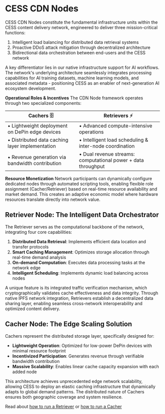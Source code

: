 # CESS CDN Nodes
CESS CDN Nodes constitute the fundamental infrastructure units within the CESS content delivery network, engineered to deliver three mission-critical functions: 
1. Intelligent load balancing for distributed data retrieval systems
2. Proactive DDoS attack mitigation through decentralized architecture
3. Bidirectional data orchestration between end-users and the CESS network

A key differentiator lies in our native infrastructure support for AI workflows. The network's underlying architecture seamlessly integrates processing capabilities for AI training datasets, machine learning models, and associated metadata - positioning CESS as an enabler of next-generation AI ecosystem development.

**Operational Roles & Incentives**
The CDN Node framework operates through two specialized components:

| **Cachers** 🗄️ | **Retrievers** ⚡ |
|----------------|------------------|
| • Lightweight deployment on DePin edge devices | • Advanced compute-intensive operations |
| • Distributed data caching layer implementation | • Intelligent load scheduling & inter-node coordination |
| • Revenue generation via bandwidth contribution | • Dual revenue streams: computational power + data throughput |


**Resource Monetization** 
Network participants can dynamically configure dedicated nodes through automated scripting tools, enabling flexible role assignment (Cacher/Retriever) based on real-time resource availability and market demand. This creates an adaptive economic model where hardware resources translate directly into network value.


## Retriever Node: The Intelligent Data Orchestrator

The Retriever serves as the computational backbone of the network, integrating four core capabilities:
1. **Distributed Data Retrieval**: Implements efficient data location and transfer protocols
2. **Smart Caching Management**: Optimizes storage allocation through real-time demand analysis
3. **On-demand Computation**: Executes data processing tasks at the network edge
4. **Intelligent Scheduling**: Implements dynamic load balancing across nodes

A unique feature is its integrated traffic verification mechanism, which cryptographically validates cache effectiveness and data integrity. Through native IPFS network integration, Retrievers establish a decentralized data sharing layer, enabling seamless cross-network interoperability and optimized content delivery.

## Cacher Node: The Edge Scaling Solution

Cachers represent the distributed storage layer, specifically designed for:
- **Lightweight Operation**: Optimized for low-power DePin devices with minimal resource footprint
- **Incentivized Participation**: Generates revenue through verifiable bandwidth contribution
- **Massive Scalability**: Enables linear cache capacity expansion with each added node

This architecture achieves unprecedented edge network scalability, allowing CESS to deploy an elastic caching infrastructure that dynamically adapts to global demand patterns. The distributed nature of Cachers ensures both geographic coverage and system resilience.

Read about [how to run a Retriever](./running-retriever.md) or [how to run a Cacher](./running-cacher.md)